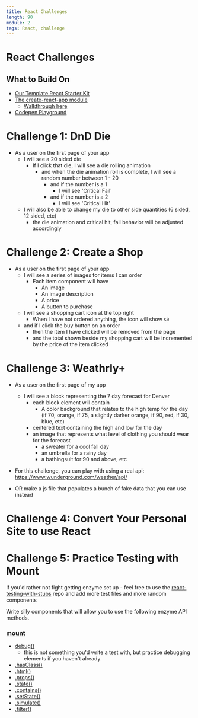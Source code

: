 ```yaml
---
title: React Challenges
length: 90
module: 2
tags: React, challenge
---
```


# React Challenges

## What to Build On

- [Our Template React Starter Kit](https://github.com/turingschool-examples/react-starter-kit)
- [The create-react-app module](https://github.com/facebookincubator/create-react-app)
  - [Walkthrough here](http://frontend.turing.edu/lessons/unit-testing-react.html)
- [Codepen Playground](http://codepen.io/chriscoyier/pen/BGFhn)

# Challenge 1: DnD Die

- As a user on the first page of your app
  - I will see a 20 sided die
    - If I click that die, I will see a die rolling animation
      - and when the die animation roll is complete, I will see a random number between 1 - 20
        - and if the number is a 1
          - I will see 'Critical Fail'
        - and if the number is a 2
          - I will see 'Critical Hit'
  - I will also be able to change my die to other side quantities (6 sided, 12 sided, etc)
    - the die animation and critical hit, fail behavior will be adjusted accordingly

# Challenge 2: Create a Shop

- As a user on the first page of your app
  - I will see a series of images for items I can order
    - Each item component will have
      - An image
      - An image description
      - A price
      - A button to purchase
  - I will see a shopping cart icon at the top right
    - When I have not ordered anything, the icon will show `$0`
  - and if I click the buy button on an order
    - then the item I have clicked will be removed from the page
    - and the total shown beside my shopping cart will be incremented by the price of the item clicked

# Challenge 3: Weathrly+

- As a user on the first page of my app
  - I will see a block representing the 7 day forecast for Denver
    - each block element will contain
      - A color background that relates to the high temp for the day (if 70, orange, if 75, a slightly darker orange, if 90, red, if 30, blue, etc)
    - centered text containing the high and low for the day
    - an image that represents what level of clothing you should wear for the forecast
      - a sweater for a cool fall day
      - an umbrella for a rainy day
      - a bathingsuit for 90 and above, etc

- For this challenge, you can play with using a real api: https://www.wunderground.com/weather/api/
- OR make a js file that populates a bunch of fake data that you can use instead

# Challenge 4: Convert Your Personal Site to use React

# Challenge 5: Practice Testing with Mount

If you'd rather not fight getting enzyme set up - feel free to use the [react-testing-with-stubs](https://github.com/turingschool-examples/react-testing-with-stubs) repo and add more test files and more random components

Write silly components that will allow you to use the following enzyme API methods.

### [mount](http://airbnb.io/enzyme/docs/api/mount.html)

- [debug()](http://airbnb.io/enzyme/docs/api/ReactWrapper/debug.html)
  - this is not something you'd write a test with, but practice debugging elements if you haven't already
- [.hasClass()](http://airbnb.io/enzyme/docs/api/ReactWrapper/hasClass.html)
- [.html()](http://airbnb.io/enzyme/docs/api/ReactWrapper/html.html)
- [.props()](http://airbnb.io/enzyme/docs/api/ReactWrapper/props.html)
- [.state()](http://airbnb.io/enzyme/docs/api/ReactWrapper/state.html)
- [.contains()](http://airbnb.io/enzyme/docs/api/ReactWrapper/contains.html)
- [.setState()](http://airbnb.io/enzyme/docs/api/ReactWrapper/setState.html)
- [.simulate()](http://airbnb.io/enzyme/docs/api/ReactWrapper/simulate.html)
- [.filter()](http://airbnb.io/enzyme/docs/api/ReactWrapper/filter.html)
